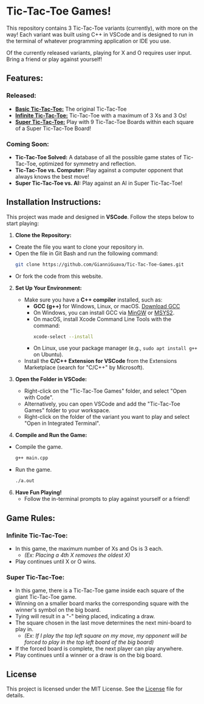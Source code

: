 # Tic-Tac-Toe Games!
This repository contains 3 Tic-Tac-Toe variants (currently), with more on the way!
Each variant was built using C++ in VSCode and is designed to run in the terminal of whatever programming application or IDE you use.

Of the currently released variants, playing for X and O requires user input. Bring a friend or play against yourself!

## Features:
### Released:
- [**Basic Tic-Tac-Toe:**](./Basic%20text-based%20Tic-Tac-Toe) The original Tic-Tac-Toe
- [**Infinite Tic-Tac-Toe:**](./Infinite%20Tic-Tac-Toe) Tic-Tac-Toe with a maximum of 3 Xs and 3 Os!
- [**Super Tic-Tac-Toe:**](./Super%20Tic-Tac-Toe) Play with 9 Tic-Tac-Toe Boards within each square of a Super Tic-Tac-Toe Board!


### Coming Soon:
- **Tic-Tac-Toe Solved:** A database of all the possible game states of Tic-Tac-Toe, optimized for symmetry and reflection.
- **Tic-Tac-Toe vs. Computer:** Play against a computer opponent that always knows the best move!
- **Super Tic-Tac-Toe vs. AI:** Play against an AI in Super Tic-Tac-Toe!

## Installation Instructions:
This project was made and designed in **VSCode**. Follow the steps below to start playing:

1. **Clone the Repository:**
  - Create the file you want to clone your repository in.
  - Open the file in Git Bash and run the following command:
    ```bash
    git clone https://github.com/GianniGuava/Tic-Tac-Toe-Games.git
    ```
  - Or fork the code from this website.
    
2. **Set Up Your Environment:**
   - Make sure you have a **C++ compiler** installed, such as:
     - **GCC (g++)** for Windows, Linux, or macOS. [Download GCC](https://gcc.gnu.org/)
     - On Windows, you can install GCC via [MinGW](https://www.mingw-w64.org/) or [MSYS2](https://www.msys2.org/).
     - On macOS, install Xcode Command Line Tools with the command:
       ```bash
       xcode-select --install
       ```
     - On Linux, use your package manager (e.g., `sudo apt install g++` on Ubuntu).
   - Install the **C/C++ Extension for VSCode** from the Extensions Marketplace (search for "C/C++" by Microsoft).
   
3. **Open the Folder in VSCode:**
   - Right-click on the "Tic-Tac-Toe Games" folder, and select "Open with Code".
   - Alternatively, you can open VSCode and add the "Tic-Tac-Toe Games" folder to your workspace.
   - Right-click on the folder of the variant you want to play and select "Open in Integrated Terminal".
     
5. **Compile and Run the Game:**
  - Compile the game.
     ```bash
     g++ main.cpp
     ```
  - Run the game.
     ```bash
     ./a.out
     ```
6. **Have Fun Playing!**
   - Follow the in-terminal prompts to play against yourself or a friend!

## Game Rules:
### Infinite Tic-Tac-Toe:
  - In this game, the maximum number of Xs and Os is 3 each.
    - *(Ex: Placing a 4th X removes the oldest X)*
  - Play continues until X or O wins.

### Super Tic-Tac-Toe:
  - In this game, there is a Tic-Tac-Toe game inside each square of the giant Tic-Tac-Toe game.
  - Winning on a smaller board marks the corresponding square with the winner's symbol on the big board.
  - Tying will result in a "-" being placed, indicating a draw.
  - The square chosen in the last move determines the next mini-board to play in.
    - *(Ex: If I play the top left square on my move, my opponent will be forced to play in the top left board of the big board)*
  - If the forced board is complete, the next player can play anywhere.
  - Play continues until a winner or a draw is on the big board.

## License
This project is licensed under the MIT License. See the [License](LICENSE.txt) file for details.
